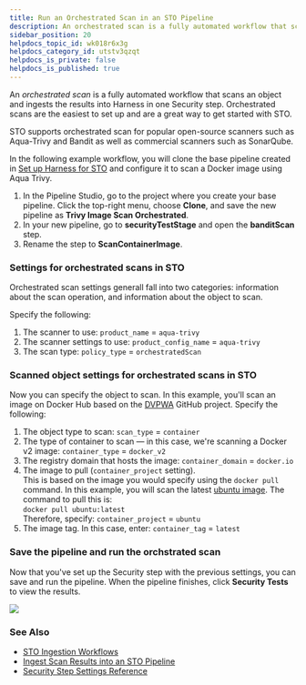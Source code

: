 ```yaml
---
title: Run an Orchestrated Scan in an STO Pipeline
description: An orchestrated scan is a fully automated workflow that scans an object and ingests the results into Harness in one Security step. Orchestrated scans are the easiest to set up and are a great way to get started with STO.
sidebar_position: 20
helpdocs_topic_id: wk018r6x3g
helpdocs_category_id: utstv3qzqt
helpdocs_is_private: false
helpdocs_is_published: true
---
```


An *orchestrated scan* is a fully automated workflow that scans an object and ingests the results into Harness in one Security step. Orchestrated scans are the easiest to set up and are a great way to get started with STO.

STO supports orchestrated scan for popular open-source scanners such as Aqua-Trivy and Bandit as well as commercial scanners such as SonarQube.

In the following example workflow, you will clone the base pipeline created in [Set up Harness for STO](../../get-started/onboarding-guide.md) and configure it to scan a Docker image using Aqua Trivy.

1. In the Pipeline Studio, go to the project where you create your base pipeline. Click the top-right menu, choose **Clone**, and save the new pipeline as **Trivy Image Scan Orchestrated**.
2. In your new pipeline, go to **securityTestStage** and open the **banditScan** step.
3. Rename the step to **ScanContainerImage**.

### Settings for orchestrated scans in STO

Orchestrated scan settings generall fall into two categories: information about the scan operation, and information about the object to scan.

Specify the following:

1. The scanner to use: `product_name` = `aqua-trivy`
2. The scanner settings to use: `product_config_name` = `aqua-trivy`
3. The scan type: `policy_type` = `orchestratedScan`

### Scanned object settings for orchestrated scans in STO

Now you can specify the object to scan. In this example, you'll scan an image on Docker Hub based on the [DVPWA](https://github.com/anxolerd/dvpwa) GitHub project. Specify the following:

1. The object type to scan: `scan_type` = `container`
2. The type of container to scan — in this case, we're scanning a Docker v2 image: `container_type` = `docker_v2`
3. The registry domain that hosts the image: `container_domain` = `docker.io`
4. The image to pull (`container_project` setting).  
This is based on the image you would specify using the `docker pull` command. In this example, you will scan the latest [ubuntu image](https://hub.docker.com/_/ubuntu/tags). The command to pull this is:  
`docker pull ubuntu:latest`  
 Therefore, specify: `container_project` = `ubuntu`
5. The image tag. In this case, enter: `container_tag` = `latest`

### Save the pipeline and run the orchstrated scan

Now that you've set up the Security step with the previous settings, you can save and run the pipeline. When the pipeline finishes, click **Security Tests** to view the results.

![](../static/run-an-orchestrated-scan-in-sto-05.png)

### See Also

* [STO Ingestion Workflows](./sto-workflows-overview.md)
* [Ingest Scan Results into an STO Pipeline](ingest-scan-results-into-an-sto-pipeline.md)
* [Security Step Settings Reference](../../sto-techref-category/security-step-settings-reference.md)


